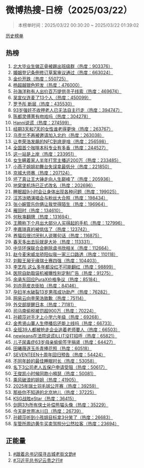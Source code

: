 <h1>
微博热搜-日榜（2025/03/22）
</h1>
<blockquote>
<p>
本榜单时间：2025/03/22 00:30:20 ~ 2025/03/22 01:39:02
</p>
</blockquote>
<p>
<a href="https://github.com/daifee/weibo-hot-search/tree/main/archives/daily">历史榜单</a>
</p>
<h2>
热榜
</h2>
<ol>

<li>
<a href="https://s.weibo.com/weibo?q=%23%E5%8C%97%E5%A4%A7%E6%AF%95%E4%B8%9A%E7%94%9F%E5%81%9A%E6%AD%A3%E9%AA%A8%E8%A2%AB%E8%B8%A2%E5%87%BA%E7%8F%AD%E7%BA%A7%E7%BE%A4%23" target="weibo">
北大毕业生做正骨被踢出班级群（热度：903376）
</a>
</li>

<li>
<a href="https://s.weibo.com/weibo?q=%23%E5%A9%9A%E5%A7%BB%E7%99%BB%E8%AE%B0%E6%9D%A1%E4%BE%8B%E4%BF%AE%E8%AE%A2%E8%8D%89%E6%A1%88%E5%AE%A1%E8%AE%AE%E9%80%9A%E8%BF%87%23" target="weibo">
婚姻登记条例修订草案审议通过（热度：663024）
</a>
</li>

<li>
<a href="https://s.weibo.com/weibo?q=%23%E9%87%91%E4%BB%B7%E5%BC%80%E8%B7%8C%23" target="weibo">
金价开跌（热度：550725）
</a>
</li>

<li>
<a href="https://s.weibo.com/weibo?q=%23%E6%9D%A8%E8%B6%85%E8%B6%8A%E9%93%B6%E8%89%B2%E7%9F%AD%E5%8F%91%23" target="weibo">
杨超越银色短发（热度：476000）
</a>
</li>

<li>
<a href="https://s.weibo.com/weibo?q=%23%E5%AD%99%E6%B5%B7%E6%B4%8B%E7%A7%B0%E6%9C%89%E4%BA%BA%E5%87%BA%E4%BB%B7%E7%99%BE%E4%B8%87%E6%8F%90%E4%BE%9B%E5%AF%BB%E5%AD%90%E7%BA%BF%E7%B4%A2%23" target="weibo">
孙海洋称有人出价百万提供寻子线索（热度：469674）
</a>
</li>

<li>
<a href="https://s.weibo.com/weibo?q=%23%E5%90%B4%E5%AE%A3%E4%BB%AA%E8%BF%9E%E9%BA%A6%E4%BA%8613%E4%B8%AA%E4%BA%BA%23" target="weibo">
吴宣仪连麦了13个人（热度：450099）
</a>
</li>

<li>
<a href="https://s.weibo.com/weibo?q=%23%E7%BD%97%E4%BA%88%E5%BD%A4%20%E6%96%AD%E5%B1%82%23" target="weibo">
罗予彤 断层（热度：435530）
</a>
</li>

<li>
<a href="https://s.weibo.com/weibo?q=%2393%E5%B2%81%E5%BC%BA%E5%A5%B8%E4%B8%8D%E6%94%B6%E6%8A%BC%E8%80%81%E4%BA%BA%E5%B7%B2%E6%97%A0%E6%B3%95%E8%87%AA%E4%B8%BB%E8%A1%8C%E8%B5%B0%23" target="weibo">
93岁强奸不收押老人已无法自主行走（热度：394747）
</a>
</li>

<li>
<a href="https://s.weibo.com/weibo?q=%23%E9%99%88%E9%83%BD%E7%81%B5%E5%82%85%E8%8F%81%E6%9C%89%E5%90%BB%E6%88%8F%E5%90%97%23" target="weibo">
陈都灵傅菁有吻戏吗（热度：304278）
</a>
</li>

<li>
<a href="https://s.weibo.com/weibo?q=%23Hanni%E8%AF%B4%E8%B0%8E%23" target="weibo">
Hanni说谎（热度：274599）
</a>
</li>

<li>
<a href="https://s.weibo.com/weibo?q=%23%E7%BB%8F%E6%9C%9F3%E5%A4%A9%E5%92%8C7%E5%A4%A9%E7%9A%84%E5%A5%B3%E6%80%A7%E8%B0%81%E8%80%81%E5%BE%97%E6%9B%B4%E5%BF%AB%23" target="weibo">
经期3天和7天的女性谁老得更快（热度：263767）
</a>
</li>

<li>
<a href="https://s.weibo.com/weibo?q=%23%E4%B9%8C%E5%85%8B%E5%85%B0%E4%B8%8D%E5%86%8D%E8%A2%AB%E9%82%80%E8%AF%B7%E5%8A%A0%E5%85%A5%E5%8C%97%E7%BA%A6%23" target="weibo">
乌克兰不再被邀请加入北约（热度：263038）
</a>
</li>

<li>
<a href="https://s.weibo.com/weibo?q=%23%E8%AE%A9%E6%9D%8E%E8%8D%A3%E6%B5%A9%E5%8F%91%E9%A3%99%E7%9A%84NFC%E5%88%B0%E5%BA%95%E6%98%AF%E5%95%A5%23" target="weibo">
让李荣浩发飙的NFC到底是啥（热度：256598）
</a>
</li>

<li>
<a href="https://s.weibo.com/weibo?q=%23%E5%85%A8%E5%9B%BD%E9%A6%96%E4%B8%AA%E5%92%96%E5%95%A1%E6%9C%AC%E7%A7%91%E4%B8%93%E4%B8%9A%E6%9C%89%E5%A4%9A%E9%A6%99%23" target="weibo">
全国首个咖啡本科专业有多香（热度：244527）
</a>
</li>

<li>
<a href="https://s.weibo.com/weibo?q=%23%E8%BF%99%E4%B8%80%E7%AB%99%E6%98%AF%E4%B8%8A%E5%B2%B8%23" target="weibo">
这一站是上岸（热度：233951）
</a>
</li>

<li>
<a href="https://s.weibo.com/weibo?q=%23%E5%A5%B3%E7%94%9F%E7%9E%92%E7%9D%80%E5%AE%B6%E4%BA%BA%E5%8D%8A%E5%B9%B4%E6%89%93%E8%B5%8F%E4%B8%BB%E6%92%AD%E8%BF%91200%E4%B8%87%23" target="weibo">
女生瞒着家人半年打赏主播近200万（热度：233485）
</a>
</li>

<li>
<a href="https://s.weibo.com/weibo?q=%23%E5%B0%8F%E7%87%95%E5%AD%90%E5%A7%90%E5%A7%90%E5%88%9D%E8%88%9E%E5%8F%B0%E5%A4%B1%E8%AF%AF%E6%8B%BF%E6%9C%80%E4%BD%8E%E5%88%86%23" target="weibo">
小燕子姐姐初舞台失误拿最低分（热度：221850）
</a>
</li>

<li>
<a href="https://s.weibo.com/weibo?q=%23%E4%BA%AC%E5%9F%8E%E5%A4%A7%E5%B8%88%E8%B5%9B%23" target="weibo">
京城大师赛（热度：207124）
</a>
</li>

<li>
<a href="https://s.weibo.com/weibo?q=%23%E5%9D%8F%E4%BA%86%E7%9C%9F%E8%AE%A9%E7%8E%8B%E5%A4%A7%E9%94%A4%E8%B5%B0%E5%90%91%E4%BA%BA%E7%94%9F%E5%B7%85%E5%B3%B0%E4%BA%86%23" target="weibo">
坏了真让王大锤走向人生巅峰了（热度：205936）
</a>
</li>

<li>
<a href="https://s.weibo.com/weibo?q=%23%E5%9C%B0%E7%AA%9D%E5%A0%A1%E6%9C%BA%E5%9C%BA%E5%B7%B2%E6%AD%A3%E5%BC%8F%E6%94%B9%E5%90%8D%23" target="weibo">
地窝堡机场已正式改名（热度：202696）
</a>
</li>

<li>
<a href="https://s.weibo.com/weibo?q=%23%E7%9D%A1%E7%9C%A0%E8%B6%859%E5%B0%8F%E6%97%B6%E4%BC%9A%E8%AE%A9%E8%BA%AB%E4%BD%93%E5%87%BA%E7%8E%B0%E5%90%84%E7%A7%8D%E9%97%AE%E9%A2%98%23" target="weibo">
睡眠超9小时会让身体出现各种问题（热度：199025）
</a>
</li>

<li>
<a href="https://s.weibo.com/weibo?q=%23%E6%B1%AA%E8%8B%8F%E6%B3%B7%E6%99%92%E6%BC%94%E5%94%B1%E4%BC%9A%E4%B8%8E%E7%B2%89%E4%B8%9D%E5%A4%A7%E5%90%88%E7%85%A7%23" target="weibo">
汪苏泷晒演唱会与粉丝大合照（热度：198434）
</a>
</li>

<li>
<a href="https://s.weibo.com/weibo?q=%23%E5%BC%A0%E5%B0%8F%E5%A9%89%E7%AE%A1%E4%B9%90%E4%BD%A0%E4%BF%A9%E8%AE%A9%E6%88%91%E8%A7%89%E5%BE%97%E9%99%8C%E7%94%9F%23" target="weibo">
张小婉管乐你俩让我觉得陌生（热度：196964）
</a>
</li>

<li>
<a href="https://s.weibo.com/weibo?q=%23%E9%9B%81%E5%9B%9E%E6%97%B6%23" target="weibo">
雁回时（热度：134610）
</a>
</li>

<li>
<a href="https://s.weibo.com/weibo?q=%23%E4%BD%95%E7%A7%8B%E4%BA%8A%E7%BF%BB%E7%89%8C%23" target="weibo">
何秋亊翻牌（热度：131694）
</a>
</li>

<li>
<a href="https://s.weibo.com/weibo?q=%23%E7%8E%8B%E8%85%BE%E7%A7%B0%E4%B8%8B%E4%B8%AA%E6%9C%88%E5%87%BA%E5%A4%A7%E9%83%A8%E5%88%86%E4%BA%BA%E4%B9%B0%E5%BE%97%E8%B5%B7%E7%9A%84%E6%89%8B%E6%9C%BA%23" target="weibo">
王腾称下个月出大部分人买得起的手机（热度：127996）
</a>
</li>

<li>
<a href="https://s.weibo.com/weibo?q=%23%E6%9D%8E%E5%98%89%E7%90%A6%E7%9C%9F%E7%9A%84%E8%A2%AB%E4%BD%8E%E4%BC%B0%E4%BA%86%23" target="weibo">
李嘉琦真的被低估了（热度：123742）
</a>
</li>

<li>
<a href="https://s.weibo.com/weibo?q=%23%E5%85%BB%E7%8C%AB%E5%90%8E%E5%BE%88%E8%AE%A8%E5%8E%8C%E5%88%AB%E4%BA%BA%E8%AF%B4%E5%93%AA%E5%8F%A5%E8%AF%9D%23" target="weibo">
养猫后很讨厌别人说哪句话（热度：116875）
</a>
</li>

<li>
<a href="https://s.weibo.com/weibo?q=%23%E6%98%A5%E5%A4%A9%E5%A4%9A%E5%87%BA%E5%8E%BB%E7%8E%A9%E5%B0%B1%E6%98%AF%E5%A4%A7%E8%A1%A5%23" target="weibo">
春天多出去玩就是大补（热度：113331）
</a>
</li>

<li>
<a href="https://s.weibo.com/weibo?q=%23%E4%B8%AD%E5%8D%8E%E7%8E%AF%E4%BF%9D%E8%81%94%E5%90%88%E4%BC%9A%E5%88%A0%E9%99%A4%E8%99%9E%E4%B9%A6%E6%AC%A3%E7%9B%B8%E5%85%B3%23" target="weibo">
中华环保联合会删除虞书欣相关（热度：112664）
</a>
</li>

<li>
<a href="https://s.weibo.com/weibo?q=%23%E8%B5%B5%E4%BB%8A%E9%BA%A6%E5%AE%8B%E5%A8%81%E9%BE%99%E9%AA%84%E9%98%B3%E4%BC%BC%E6%88%91%E4%B8%80%E5%AE%B6%E4%B8%89%E5%8F%A3%E8%B7%AF%E9%80%8F%23" target="weibo">
赵今麦宋威龙骄阳似我一家三口路透（热度：110118）
</a>
</li>

<li>
<a href="https://s.weibo.com/weibo?q=%23%E5%88%98%E6%AF%85%E7%8E%8B%E6%98%B6%E6%97%A0%E7%BC%98%E7%91%9E%E5%A3%AB%E8%B5%9B%E5%9B%9B%E5%BC%BA%23" target="weibo">
刘毅王昶无缘瑞士赛四强（热度：104403）
</a>
</li>

<li>
<a href="https://s.weibo.com/weibo?q=%23%E6%9D%8E%E8%89%BA%E5%BD%A4%20%E8%BF%99%E4%B9%88%E5%A4%9A%E5%B9%B4%E9%83%BD%E6%B2%A1%E7%BA%A2%E4%B8%8D%E5%8F%AF%E8%83%BD%E7%BF%BB%E7%BA%A2%23" target="weibo">
李艺彤 这么多年都没红不可能翻红（热度：98899）
</a>
</li>

<li>
<a href="https://s.weibo.com/weibo?q=%23%E5%8C%BB%E9%99%A2%E8%87%AA%E5%8A%A9%E5%8F%96%E8%A2%8B%E6%9C%BA%E8%A2%AB%E6%9B%9D%E6%80%A7%E5%88%AB%E5%AE%9A%E5%88%B6%E5%B9%BF%E5%91%8A%23" target="weibo">
医院自助取袋机被曝性别定制广告（热度：91275）
</a>
</li>

<li>
<a href="https://s.weibo.com/weibo?q=%23%E4%BD%99%E6%89%BF%E4%B8%9C%E5%9B%9E%E5%BA%94PuraX%E4%BB%B7%E6%A0%BC%E4%BA%89%E8%AE%AE%23" target="weibo">
余承东回应PuraX价格争议（热度：85184）
</a>
</li>

<li>
<a href="https://s.weibo.com/weibo?q=%23%E5%88%98%E4%BA%A6%E8%8F%B2%E7%9A%AE%E8%A1%A3%E8%A1%97%E6%8B%8D%23" target="weibo">
刘亦菲皮衣街拍（热度：84146）
</a>
</li>

<li>
<a href="https://s.weibo.com/weibo?q=%23%E5%AD%95%E5%A6%87%E7%BE%8A%E6%B0%B4%E7%A0%B4%E8%A3%8213%E5%B2%81%E7%94%B7%E5%AD%A9%E6%88%90%E5%8A%9F%E5%8A%A9%E4%BA%A7%23" target="weibo">
孕妇羊水破裂13岁男孩成功助产（热度：76282）
</a>
</li>

<li>
<a href="https://s.weibo.com/weibo?q=%23%E7%BD%91%E6%98%93%E4%BA%91%E5%90%91%E6%9D%8E%E8%8D%A3%E6%B5%A9%E8%87%B4%E6%AD%89%23" target="weibo">
网易云向李荣浩致歉（热度：75114）
</a>
</li>

<li>
<a href="https://s.weibo.com/weibo?q=%23%E5%A4%96%E4%BA%A4%E9%83%A8%E6%8F%90%E9%86%92%E6%97%A5%E6%9C%AC%23" target="weibo">
外交部提醒日本（热度：71181）
</a>
</li>

<li>
<a href="https://s.weibo.com/weibo?q=%23%E5%8F%B8%E9%A9%AC%E5%8D%97%E5%81%B7%E7%A8%8E%E8%A2%AB%E7%BD%9A%E8%B6%85900%E4%B8%87%23" target="weibo">
司马南偷税被罚超900万（热度：70224）
</a>
</li>

<li>
<a href="https://s.weibo.com/weibo?q=%23%E5%AD%99%E9%A2%96%E8%8E%8E%E5%AF%B9%E6%89%8B%E6%89%8D%E4%B8%8A%E5%B0%8F%E5%AD%A6%E5%85%AD%E5%B9%B4%E7%BA%A7%23" target="weibo">
孙颖莎对手才上小学六年级（热度：69268）
</a>
</li>

<li>
<a href="https://s.weibo.com/weibo?q=%23%E9%87%91%E7%A7%80%E8%B4%A4%E5%B1%B1%E5%AF%A8%E4%BA%BA%E7%94%9F%E5%81%9C%E6%92%AD%E5%90%8E%E8%BF%98%E8%83%BD%E4%B8%8A%E7%BA%BF%E5%90%97%23" target="weibo">
金秀贤山寨人生停播后还能上线吗（热度：66733）
</a>
</li>

<li>
<a href="https://s.weibo.com/weibo?q=%23%E5%85%A8%E7%8F%AD39%E4%BA%BA%E9%83%BD%E8%A2%AB%E6%8A%A2%E8%B5%B0%E4%BC%81%E4%B8%9A%E8%BF%BD%E7%9D%80%E8%80%81%E5%B8%88%E8%A6%81%E4%BA%BA%23" target="weibo">
全班39人都被抢走企业追着老师要人（热度：66503）
</a>
</li>

<li>
<a href="https://s.weibo.com/weibo?q=%23newjeans%E5%9C%A8%E6%B3%95%E9%99%A2%E8%AF%B4%E8%B0%8EILLIT%E6%B2%A1%E6%89%93%E6%8B%9B%E5%91%BC%23" target="weibo">
newjeans在法院说谎ILLIT没打招呼（热度：65821）
</a>
</li>

<li>
<a href="https://s.weibo.com/weibo?q=%23%E5%84%BF%E5%AD%90%E5%B0%BF%E6%AF%92%E7%97%8763%E5%B2%81%E6%AF%8D%E4%BA%B2%E5%81%B7%E5%81%B7%E7%AD%BE%E5%AD%97%E6%8D%90%E8%82%BE%23" target="weibo">
儿子尿毒症63岁母亲偷偷签字捐肾（热度：64427）
</a>
</li>

<li>
<a href="https://s.weibo.com/weibo?q=%23%E7%94%B0%E6%9B%A6%E8%96%87%E9%80%90%E7%8E%89%E6%9D%80%E9%9D%92%E6%8D%A7%E8%8A%B1%E7%85%A7%23" target="weibo">
田曦薇逐玉杀青捧花照（热度：60518）
</a>
</li>

<li>
<a href="https://s.weibo.com/weibo?q=%23SEVENTEEN%E5%8D%81%E5%91%A8%E5%B9%B4%E5%9B%9E%E5%BD%92%E9%A2%84%E5%91%8A%23" target="weibo">
SEVENTEEN十周年回归预告（热度：54424）
</a>
</li>

<li>
<a href="https://s.weibo.com/weibo?q=%23%E4%B8%8D%E5%90%8C%E5%B9%B4%E9%BE%84%E7%9A%84%E6%9C%80%E4%BD%B3%E7%9D%A1%E7%9C%A0%E6%97%B6%E9%95%BF%23" target="weibo">
不同年龄的最佳睡眠时长（热度：53058）
</a>
</li>

<li>
<a href="https://s.weibo.com/weibo?q=%23%E5%90%8D%E4%B8%8B3%E5%85%AC%E5%8F%B8%E8%80%81%E4%BA%BA%E4%BA%94%E4%BF%9D%E6%88%B7%E7%94%B3%E8%AF%B7%E5%8F%97%E9%98%BB%23" target="weibo">
名下3公司老人五保户申请受阻（热度：50617）
</a>
</li>

<li>
<a href="https://s.weibo.com/weibo?q=%23%E7%8E%8B%E4%BF%8A%E5%87%AF%E5%B0%8F%E6%97%B6%E5%80%99%E5%90%8C%E6%AC%BE%E5%B0%8F%E5%98%9A%E7%91%9F%23" target="weibo">
王俊凯小时候同款小嘚瑟（热度：50081）
</a>
</li>

<li>
<a href="https://s.weibo.com/weibo?q=%23%E4%B9%98%E9%A3%8E%E7%A0%B4%E6%B5%AA%E7%9A%84%E5%A7%90%E5%A7%90%23" target="weibo">
乘风破浪的姐姐（热度：41905）
</a>
</li>

<li>
<a href="https://s.weibo.com/weibo?q=%232025%E5%B9%B4%E7%91%9E%E5%A3%AB%E7%BE%BD%E6%AF%9B%E7%90%83%E5%85%AC%E5%BC%80%E8%B5%9B%23" target="weibo">
2025年瑞士羽毛球公开赛（热度：39259）
</a>
</li>

<li>
<a href="https://s.weibo.com/weibo?q=%23%E9%82%A3%E4%BA%9B%E4%BD%A0%E4%B8%8D%E7%9F%A5%E9%81%93%E7%9A%84%E5%8C%97%E4%BA%AC%E5%9C%B0%E5%84%BF%23" target="weibo">
那些你不知道的北京地儿（热度：37225）
</a>
</li>

<li>
<a href="https://s.weibo.com/weibo?q=%23KSG%E6%88%98%E8%83%9CeStar%23" target="weibo">
KSG战胜eStar（热度：36415）
</a>
</li>

<li>
<a href="https://s.weibo.com/weibo?q=%23%E5%89%91%E7%BD%913%E4%B8%BA%E6%89%80%E6%9C%89%E4%BE%A0%E5%A3%AB%E8%A1%A5%E5%81%BF%E7%86%8A%E7%8C%AB%E5%A4%B4%E5%83%8F%23" target="weibo">
剑网3为所有侠士补偿熊猫头像（热度：35229）
</a>
</li>

<li>
<a href="https://s.weibo.com/weibo?q=%23%E4%BB%8A%E5%A4%A9%E6%98%AF%E4%B8%96%E7%95%8C%E5%86%B0%E5%B7%9D%E6%97%A5%23" target="weibo">
今天是世界冰川日（热度：26739）
</a>
</li>

<li>
<a href="https://s.weibo.com/weibo?q=%23%E5%AD%99%E9%A2%96%E8%8E%8E%E5%90%AC%E5%88%B0%E5%B0%8F%E5%AD%A9%E5%A7%90%E7%9B%AE%E6%A0%87%E6%8B%BF3%E5%88%86%E7%AC%91%E4%BA%86%23" target="weibo">
孙颖莎听到小孩姐目标拿3分笑了（热度：26683）
</a>
</li>

<li>
<a href="https://s.weibo.com/weibo?q=%23%E8%BD%A6%E7%AE%A1%E6%89%80%E5%91%A8%E8%BE%B9%E9%BB%84%E7%89%9B%E4%B9%B0%E5%8D%96%E9%A9%BE%E7%85%A7%E5%88%86%E5%85%AC%E7%84%B6%E6%8B%89%E5%AE%A2%23" target="weibo">
车管所周边黄牛买卖驾照分公然拉客（热度：23694）
</a>
</li>

</ol>
<h2>
正能量
</h2>
<ol>

<li>
<a href="https://s.weibo.com/weibo?q=%23%23%E8%B7%9F%E7%9D%80%E6%80%BB%E4%B9%A6%E8%AE%B0%E6%8E%A2%E5%AF%BB%E5%8F%A4%E5%9F%8E%E8%80%81%E8%A1%97%E6%96%87%E9%9F%B5%23%23" target="weibo">
#跟着总书记探寻古城老街文韵#
</a>
</li>

<li>
<a href="https://s.weibo.com/weibo?q=%23%23%E4%B9%A0%E8%BF%91%E5%B9%B3%E6%80%BB%E4%B9%A6%E8%AE%B0%E4%BA%91%E8%B4%B5%E4%B9%8B%E8%A1%8C%23%23" target="weibo">
#习近平总书记云贵之行#
</a>
</li>

</ol>
